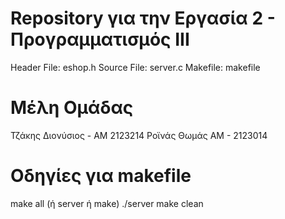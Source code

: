 # Repository για την Εργασία 2 - Προγραμματισμός ΙΙΙ
Header File: eshop.h
Source File: server.c
Makefile: makefile

# Μέλη Ομάδας
Τζάκης Διονύσιος - ΑΜ 2123214
Ροϊνάς Θωμάς ΑΜ - 2123014

# Οδηγίες για makefile
make all (ή server ή make)
./server
make clean
